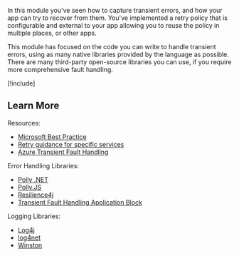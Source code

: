 In this module you've seen how to capture transient errors, and how your app can try to recover from them. You've implemented a retry policy that is configurable and external to your app allowing you to reuse the policy in multiple places, or other apps.

This module has focused on the code you can write to handle transient errors, using as many native libraries provided by the language as possible. There are many third-party open-source libraries you can use, if you require more comprehensive fault handling.

[!include[](../../../includes/azure-sandbox-cleanup.md)]

## Learn More

Resources:

- [Microsoft Best Practice](/azure/architecture/best-practices/transient-faults)
- [Retry guidance for specific services](/azure/architecture/best-practices/retry-service-specific) 
- [Azure Transient Fault Handling](/aspnet/aspnet/overview/developing-apps-with-windows-azure/building-real-world-cloud-apps-with-windows-azure/transient-fault-handling)

Error Handling Libraries:

- [Polly .NET](https://old.dotnetfoundation.org/projects/polly)
- [Polly.JS](https://www.npmjs.com/package/polly-js)
- [Resilience4j](https://github.com/resilience4j/resilience4j)
- [Transient Fault Handling Application Block](https://www.nuget.org/packages/EnterpriseLibrary.TransientFaultHandling/)

Logging Libraries:

- [Log4j](https://logging.apache.org/log4j/2.x/)
- [log4net](https://logging.apache.org/log4net/)
- [Winston](https://github.com/winstonjs/winston)